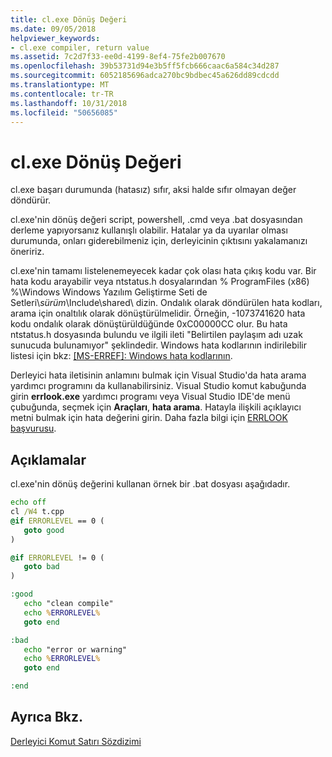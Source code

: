 ```yaml
---
title: cl.exe Dönüş Değeri
ms.date: 09/05/2018
helpviewer_keywords:
- cl.exe compiler, return value
ms.assetid: 7c2d7f33-ee0d-4199-8ef4-75fe2b007670
ms.openlocfilehash: 39b53731d94e3b5ff5fcb666caac6a584c34d287
ms.sourcegitcommit: 6052185696adca270bc9bdbec45a626dd89cdcdd
ms.translationtype: MT
ms.contentlocale: tr-TR
ms.lasthandoff: 10/31/2018
ms.locfileid: "50656085"
---
```

# <a name="return-value-of-clexe"></a>cl.exe Dönüş Değeri

cl.exe başarı durumunda (hatasız) sıfır, aksi halde sıfır olmayan değer döndürür.

cl.exe'nin dönüş değeri script, powershell, .cmd veya .bat dosyasından derleme yapıyorsanız kullanışlı olabilir. Hatalar ya da uyarılar olması durumunda, onları giderebilmeniz için, derleyicinin çıktısını yakalamanızı öneririz.

cl.exe'nin tamamı listelenemeyecek kadar çok olası hata çıkış kodu var. Bir hata kodu arayabilir veya ntstatus.h dosyalarından % ProgramFiles (x86) %\Windows Windows Yazılım Geliştirme Seti de Setleri\\<em>sürüm</em>\Include\shared\ dizin. Ondalık olarak döndürülen hata kodları, arama için onaltılık olarak dönüştürülmelidir. Örneğin, -1073741620 hata kodu ondalık olarak dönüştürüldüğünde 0xC00000CC olur. Bu hata ntstatus.h dosyasında bulundu ve ilgili ileti "Belirtilen paylaşım adı uzak sunucuda bulunamıyor" şeklindedir. Windows hata kodlarının indirilebilir listesi için bkz: [ &#91;MS-ERREF&#93;: Windows hata kodlarının](https://msdn.microsoft.com/library/cc231196).

Derleyici hata iletisinin anlamını bulmak için Visual Studio'da hata arama yardımcı programını da kullanabilirsiniz. Visual Studio komut kabuğunda girin **errlook.exe** yardımcı programı veya Visual Studio IDE'de menü çubuğunda, seçmek için **Araçları**, **hata arama**. Hatayla ilişkili açıklayıcı metni bulmak için hata değerini girin. Daha fazla bilgi için [ERRLOOK başvurusu](../../build/reference/errlook-reference.md).

## <a name="remarks"></a>Açıklamalar

cl.exe'nin dönüş değerini kullanan örnek bir .bat dosyası aşağıdadır.

```cmd
echo off
cl /W4 t.cpp
@if ERRORLEVEL == 0 (
   goto good
)

@if ERRORLEVEL != 0 (
   goto bad
)

:good
   echo "clean compile"
   echo %ERRORLEVEL%
   goto end

:bad
   echo "error or warning"
   echo %ERRORLEVEL%
   goto end

:end
```

## <a name="see-also"></a>Ayrıca Bkz.

[Derleyici Komut Satırı Sözdizimi](../../build/reference/compiler-command-line-syntax.md)